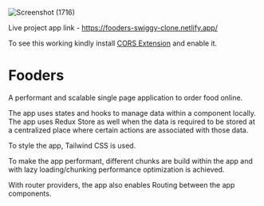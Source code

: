![Screenshot (1716)](https://user-images.githubusercontent.com/116904523/234378523-9f009954-8d79-46a2-84e6-060e31cff823.png)

Live project app link - https://fooders-swiggy-clone.netlify.app/

To see this working kindly install <a href="https://chrome.google.com/webstore/detail/allow-cors-access-control/lhobafahddgcelffkeicbaginigeejlf" target="_blank">CORS Extension</a> and enable it.

# Fooders

A performant and scalable single page application to order food online.

The app uses states and hooks to manage data within a component locally. The app uses Redux Store as well when the data is required to be stored at a centralized place where certain actions are associated with those data.

To style the app, Tailwind CSS is used.

To make the app performant, different chunks are build within the app and with lazy loading/chunking performance optimization is achieved.

With router providers, the app also enables Routing between the app components.